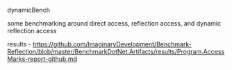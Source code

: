 dynamicBench

some benchmarking around direct access, reflection access, and dynamic reflection access

results - https://github.com/ImaginaryDevelopment/Benchmark-Reflection/blob/master/BenchmarkDotNet.Artifacts/results/Program.AccessMarks-report-github.md

